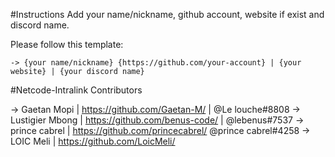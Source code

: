 #Instructions
Add your name/nickname, github account, website if exist and discord name.

Please follow this template:

	-> {your name/nickname} {https://github.com/your-account} | {your website} | {your discord name}



#Netcode-Intralink Contributors


->  Gaetan Mopi | https://github.com/Gaetan-M/ | @Le louche#8808
->  Lustigier Mbong | https://github.com/benus-code/ | @lebenus#7537
->  prince cabrel | https://github.com/princecabrel/ @prince cabrel#4258
->  LOIC Meli | https://github.com/LoicMeli/
